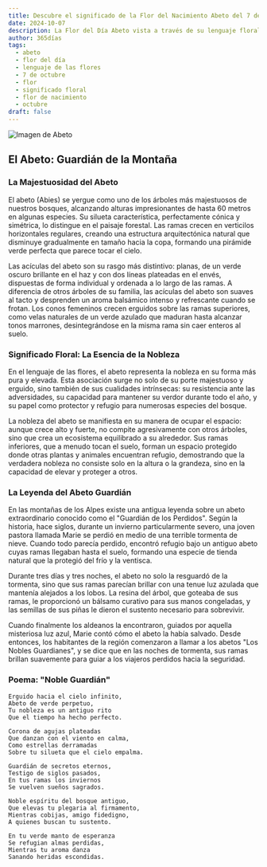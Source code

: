 ```yaml
---
title: Descubre el significado de la Flor del Nacimiento Abeto del 7 de octubre
date: 2024-10-07
description: La Flor del Día Abeto vista a través de su lenguaje floral e historias
author: 365días
tags:
  - abeto
  - flor del día
  - lenguaje de las flores
  - 7 de octubre
  - flor
  - significado floral
  - flor de nacimiento
  - octubre
draft: false
---
```


![Imagen de Abeto](https://cdn.pixabay.com/photo/2017/10/06/16/50/pine-cones-2823765_1280.jpg#center)


## El Abeto: Guardián de la Montaña

### La Majestuosidad del Abeto

El abeto (Abies) se yergue como uno de los árboles más majestuosos de nuestros bosques, alcanzando alturas impresionantes de hasta 60 metros en algunas especies. Su silueta característica, perfectamente cónica y simétrica, lo distingue en el paisaje forestal. Las ramas crecen en verticilos horizontales regulares, creando una estructura arquitectónica natural que disminuye gradualmente en tamaño hacia la copa, formando una pirámide verde perfecta que parece tocar el cielo.

Las acículas del abeto son su rasgo más distintivo: planas, de un verde oscuro brillante en el haz y con dos líneas plateadas en el envés, dispuestas de forma individual y ordenada a lo largo de las ramas. A diferencia de otros árboles de su familia, las acículas del abeto son suaves al tacto y desprenden un aroma balsámico intenso y refrescante cuando se frotan. Los conos femeninos crecen erguidos sobre las ramas superiores, como velas naturales de un verde azulado que maduran hasta alcanzar tonos marrones, desintegrándose en la misma rama sin caer enteros al suelo.

### Significado Floral: La Esencia de la Nobleza

En el lenguaje de las flores, el abeto representa la nobleza en su forma más pura y elevada. Esta asociación surge no solo de su porte majestuoso y erguido, sino también de sus cualidades intrínsecas: su resistencia ante las adversidades, su capacidad para mantener su verdor durante todo el año, y su papel como protector y refugio para numerosas especies del bosque.

La nobleza del abeto se manifiesta en su manera de ocupar el espacio: aunque crece alto y fuerte, no compite agresivamente con otros árboles, sino que crea un ecosistema equilibrado a su alrededor. Sus ramas inferiores, que a menudo tocan el suelo, forman un espacio protegido donde otras plantas y animales encuentran refugio, demostrando que la verdadera nobleza no consiste solo en la altura o la grandeza, sino en la capacidad de elevar y proteger a otros.

### La Leyenda del Abeto Guardián

En las montañas de los Alpes existe una antigua leyenda sobre un abeto extraordinario conocido como el "Guardián de los Perdidos". Según la historia, hace siglos, durante un invierno particularmente severo, una joven pastora llamada Marie se perdió en medio de una terrible tormenta de nieve. Cuando todo parecía perdido, encontró refugio bajo un antiguo abeto cuyas ramas llegaban hasta el suelo, formando una especie de tienda natural que la protegió del frío y la ventisca.

Durante tres días y tres noches, el abeto no solo la resguardó de la tormenta, sino que sus ramas parecían brillar con una tenue luz azulada que mantenía alejados a los lobos. La resina del árbol, que goteaba de sus ramas, le proporcionó un bálsamo curativo para sus manos congeladas, y las semillas de sus piñas le dieron el sustento necesario para sobrevivir.

Cuando finalmente los aldeanos la encontraron, guiados por aquella misteriosa luz azul, Marie contó cómo el abeto la había salvado. Desde entonces, los habitantes de la región comenzaron a llamar a los abetos "Los Nobles Guardianes", y se dice que en las noches de tormenta, sus ramas brillan suavemente para guiar a los viajeros perdidos hacia la seguridad.

### Poema: "Noble Guardián"

    Erguido hacia el cielo infinito,
    Abeto de verde perpetuo,
    Tu nobleza es un antiguo rito
    Que el tiempo ha hecho perfecto.

    Corona de agujas plateadas
    Que danzan con el viento en calma,
    Como estrellas derramadas
    Sobre tu silueta que el cielo empalma.

    Guardián de secretos eternos,
    Testigo de siglos pasados,
    En tus ramas los inviernos
    Se vuelven sueños sagrados.

    Noble espíritu del bosque antiguo,
    Que elevas tu plegaria al firmamento,
    Mientras cobijas, amigo fidedigno,
    A quienes buscan tu sustento.

    En tu verde manto de esperanza
    Se refugian almas perdidas,
    Mientras tu aroma danza
    Sanando heridas escondidas.